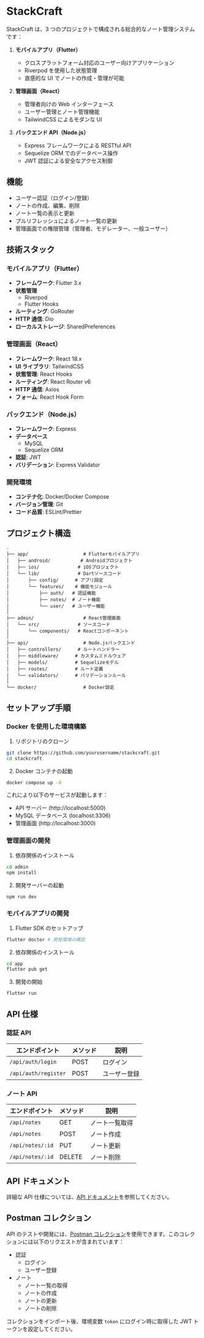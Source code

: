 # StackCraft

StackCraft は、3 つのプロジェクトで構成される総合的なノート管理システムです：

1. **モバイルアプリ（Flutter）**

   - クロスプラットフォーム対応のユーザー向けアプリケーション
   - Riverpod を使用した状態管理
   - 直感的な UI でノートの作成・管理が可能

2. **管理画面（React）**

   - 管理者向けの Web インターフェース
   - ユーザー管理とノート管理機能
   - TailwindCSS によるモダンな UI

3. **バックエンド API（Node.js）**
   - Express フレームワークによる RESTful API
   - Sequelize ORM でのデータベース操作
   - JWT 認証による安全なアクセス制御

## 機能

- ユーザー認証（ログイン/登録）
- ノートの作成、編集、削除
- ノート一覧の表示と更新
- プルリフレッシュによるノート一覧の更新
- 管理画面での権限管理（管理者、モデレーター、一般ユーザー）

## 技術スタック

### モバイルアプリ（Flutter）

- **フレームワーク**: Flutter 3.x
- **状態管理**
  - Riverpod
  - Flutter Hooks
- **ルーティング**: GoRouter
- **HTTP 通信**: Dio
- **ローカルストレージ**: SharedPreferences

### 管理画面（React）

- **フレームワーク**: React 18.x
- **UI ライブラリ**: TailwindCSS
- **状態管理**: React Hooks
- **ルーティング**: React Router v6
- **HTTP 通信**: Axios
- **フォーム**: React Hook Form

### バックエンド（Node.js）

- **フレームワーク**: Express
- **データベース**
  - MySQL
  - Sequelize ORM
- **認証**: JWT
- **バリデーション**: Express Validator

### 開発環境

- **コンテナ化**: Docker/Docker Compose
- **バージョン管理**: Git
- **コード品質**: ESLint/Prettier

## プロジェクト構造

```
.
├── app/                    # Flutterモバイルアプリ
│   ├── android/           # Androidプロジェクト
│   ├── ios/              # iOSプロジェクト
│   └── lib/              # Dartソースコード
│       ├── config/      # アプリ設定
│       └── features/    # 機能モジュール
│           ├── auth/   # 認証機能
│           ├── notes/  # ノート機能
│           └── user/   # ユーザー機能
│
├── admin/                  # React管理画面
│   └── src/              # ソースコード
│       └── components/   # Reactコンポーネント
│
├── api/                    # Node.jsバックエンド
│   ├── controllers/      # ルートハンドラー
│   ├── middleware/      # カスタムミドルウェア
│   ├── models/          # Sequelizeモデル
│   ├── routes/          # ルート定義
│   └── validators/      # バリデーションルール
│
└── docker/                 # Docker設定
```

## セットアップ手順

### Docker を使用した環境構築

1. リポジトリのクローン

```bash
git clone https://github.com/yourusername/stackcraft.git
cd stackcraft
```

2. Docker コンテナの起動

```bash
docker compose up -d
```

これにより以下のサービスが起動します：

- API サーバー (http://localhost:5000)
- MySQL データベース (localhost:3306)
- 管理画面 (http://localhost:3000)

### 管理画面の開発

1. 依存関係のインストール

```bash
cd admin
npm install
```

2. 開発サーバーの起動

```bash
npm run dev
```

### モバイルアプリの開発

1. Flutter SDK のセットアップ

```bash
flutter doctor # 開発環境の確認
```

2. 依存関係のインストール

```bash
cd app
flutter pub get
```

3. 開発の開始

```bash
flutter run
```

## API 仕様

### 認証 API

| エンドポイント       | メソッド | 説明         |
| -------------------- | -------- | ------------ |
| `/api/auth/login`    | POST     | ログイン     |
| `/api/auth/register` | POST     | ユーザー登録 |

### ノート API

| エンドポイント   | メソッド | 説明           |
| ---------------- | -------- | -------------- |
| `/api/notes`     | GET      | ノート一覧取得 |
| `/api/notes`     | POST     | ノート作成     |
| `/api/notes/:id` | PUT      | ノート更新     |
| `/api/notes/:id` | DELETE   | ノート削除     |

## API ドキュメント

詳細な API 仕様については、[API ドキュメント](docs/api.md)を参照してください。

## Postman コレクション

API のテストや開発には、[Postman コレクション](docs/StackCraft.postman_collection.json)を使用できます。このコレクションには以下のリクエストが含まれています：

- 認証
  - ログイン
  - ユーザー登録
- ノート
  - ノート一覧の取得
  - ノートの作成
  - ノートの更新
  - ノートの削除

コレクションをインポート後、環境変数 `token` にログイン時に取得した JWT トークンを設定してください。
